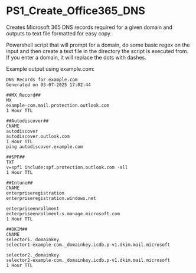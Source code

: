 # PS1_Create_Office365_DNS
Creates Microsoft 365 DNS records required for a given domain and outputs to text file formatted for easy copy.

Powershell script that will prompt for a domain, do some basic regex on the input and then create a text file in the directory the script is executed from.
If you enter a domain, it will replace the dots with dashes. 

Example output using example.com:

```
DNS Records for example.com
Generated on 03-07-2025 17:02:44

##MX Record##
MX
example-com.mail.protection.outlook.com
1 Hour TTL

##Autodiscover##
CNAME
autodiscover
autodiscover.outlook.com
1 Hour TTL
ping autodiscover.example.com

##SPF##
TXT
v=spf1 include:spf.protection.outlook.com -all
1 Hour TTL

##Intune##
CNAME
enterpriseregistration
enterpriseregistration.windows.net

enterpriseenrollment
enterpriseenrollment-s.manage.microsoft.com
1 Hour TTL

##DKIM##
CNAME
selector1._domainkey
selector1-example-com._domainkey.icdb.p-v1.dkim.mail.microsoft

selector2._domainkey
selector2-example-com._domainkey.icdb.p-v1.dkim.mail.microsoft
1 Hour TTL
```
